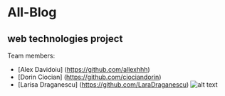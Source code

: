 # All-Blog
## web technologies project
Team members:
* [Alex Davidoiu] (https://github.com/allexhhh)
* [Dorin Ciocian] (https://github.com/ciociandorin)
* [Larisa Draganescu] (https://github.com/LaraDraganescu)
![alt text](https://miro.medium.com/max/825/0*P9YZRA4H7jlrjRS3.png)
